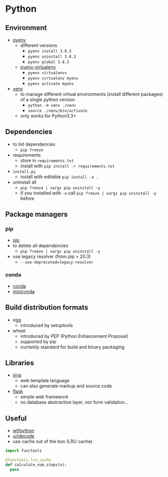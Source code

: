 # Python

## Environment

- [pyenv](https://github.com/pyenv/pyenv)
  - different versions
	  - `pyenv install 3.8.3`
	  - `pyenv uninstall 3.8.3`
	  - `pyenv global 3.8.3`
  - [pyenv-virtualenv](https://github.com/pyenv/pyenv-virtualenv)
  	- `pyenv virtualenvs`
  	- `pyenv virtualenv myenv`
    - `pyenv activate myenv`
- [venv](https://docs.python.org/3/library/venv.html)
  - to manage different virtual environments (install different packages) of a single python version
    - `python -m venv ./venv`
    - `source ./venv/bin/activate`
  - only works for Python3.3+

## Dependencies

- to list dependencies
  - `pip freeze`
- requirements 
  - store in `requirements.txt`
  - install with `pip install -r requirements.txt`
- `install.py`
  - install with editable `pip install -e .`
- uninstall all
  - `pip freeze | xargs pip uninstall -y`
  - if you installed with `-e` call `pip freeze | xargs pip uninstall -y` before

## Package managers

### pip

- [pip](https://pypi.org/project/pip/)
- to delete all dependencies
  - `pip freeze | xargs pip uninstall -y`
- use legacy resolver (from pip > 20.3)
  - `--use-deprecated=legacy-resolver`

### conda

- [conda](https://docs.conda.io/en/latest/)
- [miniconda](https://docs.conda.io/en/latest/miniconda.html)

## Build distribution formats

- egg
  - introduced by setuptools
- wheel
  - introduced by PEP (Python Enhancement Proposal)
  - supported by pip
  - currently standard for build and binary packaging

## Libraries

- [jinja](https://jinja.palletsprojects.com/en/2.11.x/)
  - web template language
  - can also generate markup and source code
- [flask](https://flask.palletsprojects.com/en/1.1.x/)
  - simple web framework
  - no  database abstraction layer, nor form validation...

## Useful

- [wtfpython](https://github.com/satwikkansal/wtfpython)
- [urldecode](https://dev.to/k4ml/python-urldecode-on-command-line-2ek9)
- use cache out of the box (LRU cache)

```python
import functools

@functools.lru_cache
def calculate_num_steps(n):
  pass
```
